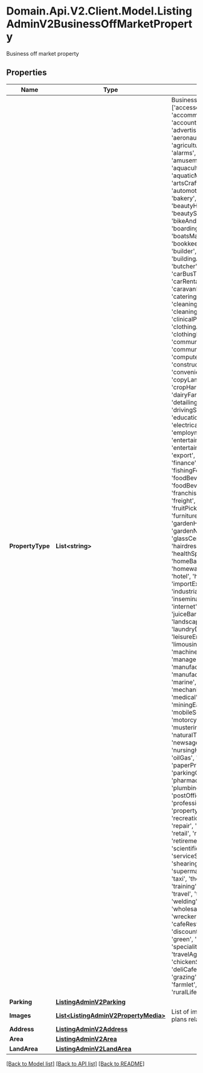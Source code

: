 # Domain.Api.V2.Client.Model.ListingAdminV2BusinessOffMarketProperty
Business off market property
## Properties

Name | Type | Description | Notes
------------ | ------------- | ------------- | -------------
**PropertyType** | **List&lt;string&gt;** | Business property types [&#39;accessoriesParts&#39;, &#39;accommodationTourism&#39;, &#39;accounting&#39;, &#39;adult&#39;, &#39;advertisingMarketing&#39;, &#39;aerial&#39;, &#39;aeronautical&#39;, &#39;agedCare&#39;, &#39;agricultural&#39;, &#39;air&#39;, &#39;aircraft&#39;, &#39;alarms&#39;, &#39;alcoholLiquor&#39;, &#39;amusements&#39;, &#39;animalRelated&#39;, &#39;aquaculture&#39;, &#39;aquaticMarineMarinaBerth&#39;, &#39;artsCrafts&#39;, &#39;autoElectrical&#39;, &#39;automotive&#39;, &#39;backpackerHostel&#39;, &#39;bakery&#39;, &#39;barsNightclubs&#39;, &#39;beautyHealth&#39;, &#39;beautyProducts&#39;, &#39;beautySalon&#39;, &#39;bikeAndMotorcycle&#39;, &#39;boardingKennels&#39;, &#39;boatsMarineMarinaBerth&#39;, &#39;bookkeeping&#39;, &#39;brokerage&#39;, &#39;builder&#39;, &#39;buildingAndConstruction&#39;, &#39;bus&#39;, &#39;butcher&#39;, &#39;cafeCoffeeShop&#39;, &#39;car&#39;, &#39;carBusTruck&#39;, &#39;carDealership&#39;, &#39;carRental&#39;, &#39;carWash&#39;, &#39;caravanPark&#39;, &#39;carpenter&#39;, &#39;catering&#39;, &#39;childCare&#39;, &#39;civil&#39;, &#39;cleaning&#39;, &#39;cleaningAndMaintenance&#39;, &#39;clinicalPractice&#39;, &#39;clothingAccessories&#39;, &#39;clothingFootwear&#39;, &#39;communication&#39;, &#39;communications&#39;, &#39;computerIT&#39;, &#39;computerAndInternet&#39;, &#39;construction&#39;, &#39;convenienceStore&#39;, &#39;copyLaminate&#39;, &#39;courier&#39;, &#39;cropHarvesting&#39;, &#39;customs&#39;, &#39;dairyFarming&#39;, &#39;deli&#39;, &#39;dental&#39;, &#39;detailing&#39;, &#39;distributors&#39;, &#39;drivingSchools&#39;, &#39;educationTraining&#39;, &#39;educational&#39;, &#39;electrical&#39;, &#39;employmentRecruitment&#39;, &#39;entertainment&#39;, &#39;entertainmentTechnology&#39;, &#39;export&#39;, &#39;farming&#39;, &#39;fertiliser&#39;, &#39;finance&#39;, &#39;financialServices&#39;, &#39;fishingForestry&#39;, &#39;floristNursery&#39;, &#39;foodBeverage&#39;, &#39;foodBeverageHospitality&#39;, &#39;franchiseBusinessOpportunities&#39;, &#39;freight&#39;, &#39;fruitVegFreshProduce&#39;, &#39;fruitPicking&#39;, &#39;functionCentre&#39;, &#39;furnitureTimber&#39;, &#39;gambling&#39;, &#39;gardenHousehold&#39;, &#39;gardenNurseries&#39;, &#39;gardening&#39;, &#39;glassCeramic&#39;, &#39;guestHouseBB&#39;, &#39;hairdresser&#39;, &#39;healthBeauty&#39;, &#39;healthSpa&#39;, &#39;hire&#39;, &#39;homeGarden&#39;, &#39;homeBased&#39;, &#39;homewareHardware&#39;, &#39;hospital&#39;, &#39;hotel&#39;, &#39;huntingTrap&#39;, &#39;import&#39;, &#39;importExportWholesale&#39;, &#39;industrialManufacturing&#39;, &#39;insemination&#39;, &#39;insurance&#39;, &#39;internet&#39;, &#39;irrigationServices&#39;, &#39;juiceBar&#39;, &#39;landClearing&#39;, &#39;landscaping&#39;, &#39;laundryDryCleaning&#39;, &#39;legal&#39;, &#39;leisureEntertainment&#39;, &#39;limousineTaxi&#39;, &#39;livestock&#39;, &#39;machinery&#39;, &#39;machineryMetal&#39;, &#39;managementRights&#39;, &#39;manufacturers&#39;, &#39;manufacturingEngineering&#39;, &#39;marine&#39;, &#39;massage&#39;, &#39;mechanicalRepair&#39;, &#39;media&#39;, &#39;medical&#39;, &#39;medicalPractice&#39;, &#39;miningEarthMoving&#39;, &#39;mobileServices&#39;, &#39;motel&#39;, &#39;motorcycle&#39;, &#39;musicRelated&#39;, &#39;mustering&#39;, &#39;nails&#39;, &#39;naturalTherapies&#39;, &#39;newsagency&#39;, &#39;nursery&#39;, &#39;nursingHome&#39;, &#39;officeSupplies&#39;, &#39;oilGas&#39;, &#39;panelBeating&#39;, &#39;paperPrinting&#39;, &#39;parkingCarSpace&#39;, &#39;pestRelated&#39;, &#39;pharmacies&#39;, &#39;plastic&#39;, &#39;plumbing&#39;, &#39;poolWater&#39;, &#39;postOffices&#39;, &#39;printPhoto&#39;, &#39;professional&#39;, &#39;propertyRealEstate&#39;, &#39;rail&#39;, &#39;recreationSport&#39;, &#39;recruitment&#39;, &#39;repair&#39;, &#39;resort&#39;, &#39;restaurant&#39;, &#39;retail&#39;, &#39;retailer&#39;, &#39;retirement&#39;, &#39;retirementVillage&#39;, &#39;road&#39;, &#39;rural&#39;, &#39;scientific&#39;, &#39;sea&#39;, &#39;security&#39;, &#39;serviceStation&#39;, &#39;services&#39;, &#39;shearing&#39;, &#39;sportsComplexGym&#39;, &#39;supermarket&#39;, &#39;takeawayFood&#39;, &#39;taxi&#39;, &#39;themePark&#39;, &#39;tours&#39;, &#39;training&#39;, &#39;transportDistribution&#39;, &#39;travel&#39;, &#39;truck&#39;, &#39;vending&#39;, &#39;water&#39;, &#39;welding&#39;, &#39;wholesale&#39;, &#39;wholesalers&#39;, &#39;woolClassing&#39;, &#39;wreckers&#39;, &#39;alcoholGrocery&#39;, &#39;cafeRestaurants&#39;, &#39;discountStore&#39;, &#39;ecoFriendly&#39;, &#39;green&#39;, &#39;grocery&#39;, &#39;specialityRetail&#39;, &#39;storage&#39;, &#39;travelAgency&#39;, &#39;varietyStore&#39;, &#39;chickenShop&#39;, &#39;seafoodShop&#39;, &#39;deliCafe&#39;, &#39;cropping&#39;, &#39;viticulture&#39;, &#39;grazing&#39;, &#39;horticulture&#39;, &#39;equine&#39;, &#39;farmlet&#39;, &#39;orchard&#39;, &#39;ruralLifestyle&#39;, &#39;onlineBusiness&#39;]. | 
**Parking** | [**ListingAdminV2Parking**](ListingAdminV2Parking.md) |  | [optional] 
**Images** | [**List&lt;ListingAdminV2PropertyMedia&gt;**](ListingAdminV2PropertyMedia.md) | List of image files, photos or floor plans related to the listing. | [optional] 
**Address** | [**ListingAdminV2Address**](ListingAdminV2Address.md) |  | 
**Area** | [**ListingAdminV2Area**](ListingAdminV2Area.md) |  | [optional] 
**LandArea** | [**ListingAdminV2LandArea**](ListingAdminV2LandArea.md) |  | [optional] 

[[Back to Model list]](../README.md#documentation-for-models) [[Back to API list]](../README.md#documentation-for-api-endpoints) [[Back to README]](../README.md)

